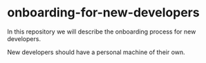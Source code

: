 # onboarding-for-new-developers

In this repository we will describe the onboarding process for new developers.

New developers should have a personal machine of their own.
